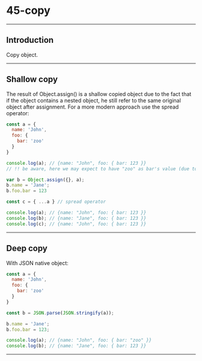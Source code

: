 # 45-copy

***

## Introduction

Copy object.

***

## Shallow copy

The result of Object.assign() is a shallow copied object due to the fact that if the object contains a nested object, he still refer to the same original object after assignment. For a more modern approach use the spread operator:

```js
const a = {
  name: 'John',
  foo: {
    bar: 'zoo'
  }
}

console.log(a); // {name: "John", foo: { bar: 123 }}
// !! be aware, here we may expect to have "zoo" as bar's value (due to hoisting?)

var b = Object.assign({}, a);
b.name = 'Jane';
b.foo.bar = 123

const c = { ...a } // spread operator

console.log(a); // {name: "John", foo: { bar: 123 }}
console.log(b); // {name: "Jane", foo: { bar: 123 }}
console.log(c); // {name: "John", foo: { bar: 123 }}
```

***

## Deep copy

With JSON native object:

```js
const a = {
  name: 'John',
  foo: {
    bar: 'zoo'
  }
}

const b = JSON.parse(JSON.stringify(a));

b.name = 'Jane';
b.foo.bar = 123;

console.log(a); // {name: "John", foo: { bar: "zoo" }}
console.log(b); // {name: "Jane", foo: { bar: 123 }}
```

***
